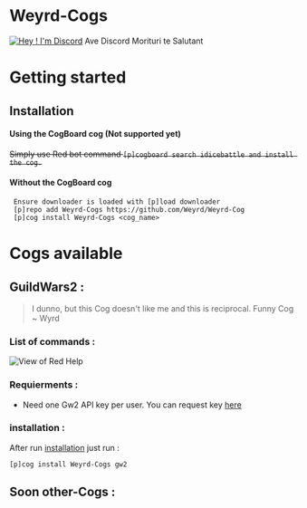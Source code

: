 # Weyrd-Cogs 
[![Hey ! I'm Discord](https://cdn.discordapp.com/attachments/309034003980222467/751482832509075625/unknown.png)](https://discord.com/)
Ave Discord Morituri te Salutant
# Getting started
## Installation
#### Using the CogBoard cog (Not supported yet)

~~Simply use Red bot command ```[p]cogboard search idicebattle and install the cog.```~~
#### Without the CogBoard cog
```
 Ensure downloader is loaded with [p]load downloader
 [p]repo add Weyrd-Cogs https://github.com/Weyrd/Weyrd-Cog
 [p]cog install Weyrd-Cogs <cog_name>
```    
 # Cogs available 
 ## GuildWars2 :
  > I dunno, but this Cog doesn't like me and this is reciprocal. Funny Cog ~ Wyrd
 ### List of commands :
![View of Red Help](https://cdn.discordapp.com/attachments/371446579783139328/751489638388203601/unknown.png)

 ### Requierments :
- Need one Gw2 API key per user.  You can request key [here](https://lmgtfy.com/?q=gw2+api+key)

### installation :
After run [installation](https://github.com/Weyrd/Weyrd-Cogs#installation) just run :
 ```
[p]cog install Weyrd-Cogs gw2
```


## Soon other-Cogs : 
